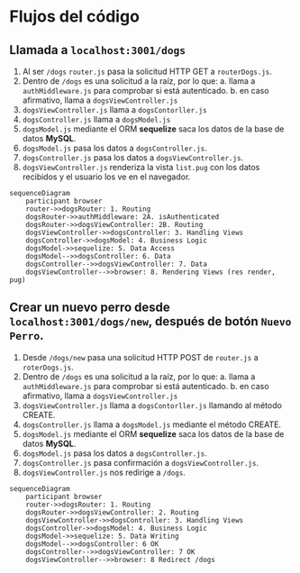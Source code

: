 # Flujos del código
## Llamada a `localhost:3001/dogs`

1. Al ser `/dogs` `router.js` pasa la solicitud HTTP GET a `routerDogs.js`.
2. Dentro de `/dogs` es una solicitud a la raíz, por lo que:
a. llama a `authMiddleware.js` para comprobar si está autenticado.
b. en caso afirmativo, llama a `dogsViewController.js`
3. `dogsViewController.js` llama a `dogsContorller.js`
4. `dogsController.js` llama a `dogsModel.js`
5. `dogsModel.js` mediante el ORM **sequelize** saca los datos de la base de datos **MySQL**.
6. `dogsModel.js` pasa los datos a `dogsController.js`.
7. `dogsController.js` pasa los datos a `dogsViewController.js`.
8. `dogsViewController.js` renderiza la vista `list.pug` con los datos recibidos y el usuario los ve en el navegador.

```mermaid
sequenceDiagram
    participant browser
    router->>dogsRouter: 1. Routing 
    dogsRouter->>authMiddleware: 2A. isAuthenticated
    dogsRouter->>dogsViewController: 2B. Routing
    dogsViewController->>dogsController: 3. Handling Views
    dogsController->>dogsModel: 4. Business Logic
    dogsModel->>sequelize: 5. Data Access
    dogsModel-->>dogsController: 6. Data
    dogsController-->>dogsViewController: 7. Data
    dogsViewController-->>browser: 8. Rendering Views (res render, pug)
```

## Crear un nuevo perro desde `localhost:3001/dogs/new`, después de  botón `Nuevo Perro`.

1. Desde `/dogs/new` pasa una solicitud HTTP POST de `router.js` a `roterDogs.js`.
2. Dentro de `/dogs` es una solicitud a la raíz, por lo que:
a. llama a `authMiddleware.js` para comprobar si está autenticado.
b. en caso afirmativo, llama a `dogsViewController.js`
3. `dogsViewController.js` llama a `dogsContorller.js` llamando al método CREATE.
4. `dogsController.js` llama a `dogsModel.js` mediante el método CREATE.
5. `dogsModel.js` mediante el ORM **sequelize** saca los datos de la base de datos **MySQL**.
6. `dogsModel.js` pasa los datos a `dogsController.js`.
7. `dogsController.js` pasa confirmación a `dogsViewController.js`.
8. `dogsViewController.js` nos redirige a `/dogs`.


```mermaid
sequenceDiagram
    participant browser
    router->>dogsRouter: 1. Routing
    dogsRouter->>dogsViewController: 2. Routing
    dogsViewController->>dogsController: 3. Handling Views
    dogsController->>dogsModel: 4. Business Logic
    dogsModel->>sequelize: 5. Data Writing
    dogsModel-->>dogsController: 6 OK
    dogsController-->>dogsViewController: 7 OK
    dogsViewController-->>browser: 8 Redirect /dogs
```